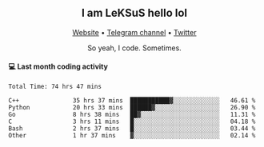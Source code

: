 <h2 align="center">I am LeKSuS hello lol</h2>
<div align="center">
  <a href="https://leksus.net">Website</a> •
  <a href="https://t.me/leksus_was_here">Telegram channel</a> •
  <a href="https://twitter.com/___LeKSuS___">Twitter</a>
</div>
<p align="center">So yeah, I code. Sometimes.</p>

#### :computer: Last month coding activity
<!--START_SECTION:waka-->

```text
Total Time: 74 hrs 47 mins

C++               35 hrs 37 mins  ███████████▓░░░░░░░░░░░░░   46.61 %
Python            20 hrs 33 mins  ██████▓░░░░░░░░░░░░░░░░░░   26.90 %
Go                8 hrs 38 mins   ██▓░░░░░░░░░░░░░░░░░░░░░░   11.31 %
C                 3 hrs 11 mins   █░░░░░░░░░░░░░░░░░░░░░░░░   04.18 %
Bash              2 hrs 37 mins   █░░░░░░░░░░░░░░░░░░░░░░░░   03.44 %
Other             1 hr 37 mins    ▓░░░░░░░░░░░░░░░░░░░░░░░░   02.14 %
```

<!--END_SECTION:waka-->

<!-- flag{4_l0t_0f_1nter35t1ng_th1ng5_4r3_1n_publ1c_d0m41n} -->
